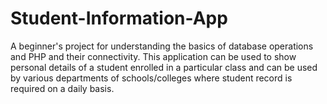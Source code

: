 # Student-Information-App

A beginner's project for understanding the basics of database operations and PHP and their connectivity.
This application can be used to show personal details of a student enrolled in a particular class and can be used by various departments of schools/colleges where student record is required on a daily basis.
